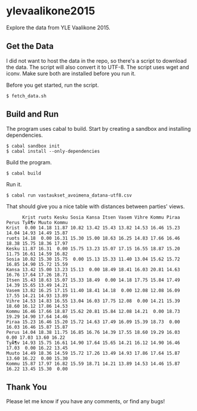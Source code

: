 # ylevaalikone2015

Explore the data from YLE Vaalikone 2015.


## Get the Data

I did not want to host the data in the repo, so there's a script to download the data. The script will also convert it to UTF-8. The script uses wget and iconv. Make sure both are installed before you run it.

Before you get started, run the script.

    $ fetch_data.sh


## Build and Run

The program uses cabal to build. Start by creating a sandbox and installing dependencies.

    $ cabal sandbox init
    $ cabal install --only-dependencies

Build the program.

    $ cabal build

Run it.

    $ cabal run vastaukset_avoimena_datana-utf8.csv

That should give you a nice table with distances between parties' views.

          Krist ruots Kesku Sosia Kansa Itsen Vasem Vihre Kommu Piraa Perus TyÃ¶v Muuto Kommu
    Krist  0.00 14.18 11.87 10.82 13.42 15.43 13.82 14.53 16.46 15.23 14.04 14.93 14.49 15.87
    ruots 14.18  0.00 16.31 15.30 15.00 18.63 16.25 14.83 17.66 16.46 18.38 15.75 18.36 17.97
    Kesku 11.87 16.31  0.00 15.75 13.23 15.07 17.15 16.55 18.87 15.20 11.75 16.61 14.59 16.82
    Sosia 10.82 15.30 15.75  0.00 15.13 15.33 11.40 13.04 15.62 15.72 16.85 14.90 15.72 15.59
    Kansa 13.42 15.00 13.23 15.13  0.00 18.49 18.41 16.03 20.81 14.63 16.76 17.64 17.26 18.71
    Itsen 15.43 18.63 15.07 15.33 18.49  0.00 14.18 17.75 15.84 17.49 14.39 15.65 13.49 14.21
    Vasem 13.82 16.25 17.15 11.40 18.41 14.18  0.00 12.08 12.08 16.09 17.55 14.21 14.93 13.89
    Vihre 14.53 14.83 16.55 13.04 16.03 17.75 12.08  0.00 14.21 15.39 18.60 16.12 17.86 14.53
    Kommu 16.46 17.66 18.87 15.62 20.81 15.84 12.08 14.21  0.00 18.73 19.29 14.90 17.64 14.46
    Piraa 15.23 16.46 15.20 15.72 14.63 17.49 16.09 15.39 18.73  0.00 16.03 16.46 15.87 15.87
    Perus 14.04 18.38 11.75 16.85 16.76 14.39 17.55 18.60 19.29 16.03  0.00 17.03 13.60 16.22
    TyÃ¶v 14.93 15.75 16.61 14.90 17.64 15.65 14.21 16.12 14.90 16.46 17.03  0.00 16.22 13.45
    Muuto 14.49 18.36 14.59 15.72 17.26 13.49 14.93 17.86 17.64 15.87 13.60 16.22  0.00 15.30
    Kommu 15.87 17.97 16.82 15.59 18.71 14.21 13.89 14.53 14.46 15.87 16.22 13.45 15.30  0.00 


## Thank You

Please let me know if you have any comments, or find any bugs!
